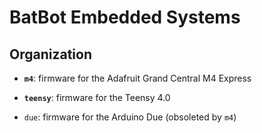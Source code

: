 # BatBot Embedded Systems


## Organization

- **`m4`**: firmware for the Adafruit Grand Central M4 Express

- **`teensy`**: firmware for the Teensy 4.0

- `due`: firmware for the Arduino Due (obsoleted by `m4`)
